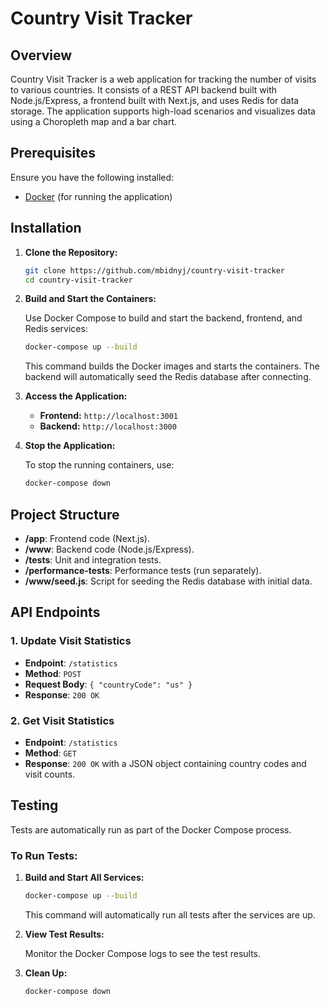 # **Country Visit Tracker**

## **Overview**

Country Visit Tracker is a web application for tracking the number of visits to various countries. It consists of a REST API backend built with Node.js/Express, a frontend built with Next.js, and uses Redis for data storage. The application supports high-load scenarios and visualizes data using a Choropleth map and a bar chart.

## **Prerequisites**

Ensure you have the following installed:

-   [Docker](https://www.docker.com/) (for running the application)

## **Installation**

1. **Clone the Repository:**

    ```bash
    git clone https://github.com/mbidnyj/country-visit-tracker
    cd country-visit-tracker
    ```

2. **Build and Start the Containers:**

    Use Docker Compose to build and start the backend, frontend, and Redis services:

    ```bash
    docker-compose up --build
    ```

    This command builds the Docker images and starts the containers. The backend will automatically seed the Redis database after connecting.

3. **Access the Application:**

    - **Frontend:** `http://localhost:3001`
    - **Backend:** `http://localhost:3000`

4. **Stop the Application:**

    To stop the running containers, use:

    ```bash
    docker-compose down
    ```

## **Project Structure**

-   **/app**: Frontend code (Next.js).
-   **/www**: Backend code (Node.js/Express).
-   **/tests**: Unit and integration tests.
-   **/performance-tests**: Performance tests (run separately).
-   **/www/seed.js**: Script for seeding the Redis database with initial data.

## **API Endpoints**

### **1. Update Visit Statistics**

-   **Endpoint**: `/statistics`
-   **Method**: `POST`
-   **Request Body**: `{ "countryCode": "us" }`
-   **Response**: `200 OK`

### **2. Get Visit Statistics**

-   **Endpoint**: `/statistics`
-   **Method**: `GET`
-   **Response**: `200 OK` with a JSON object containing country codes and visit counts.

## **Testing**

Tests are automatically run as part of the Docker Compose process.

### **To Run Tests:**

1. **Build and Start All Services:**

    ```bash
    docker-compose up --build
    ```

    This command will automatically run all tests after the services are up.

2. **View Test Results:**

    Monitor the Docker Compose logs to see the test results.

3. **Clean Up:**

    ```bash
    docker-compose down
    ```
